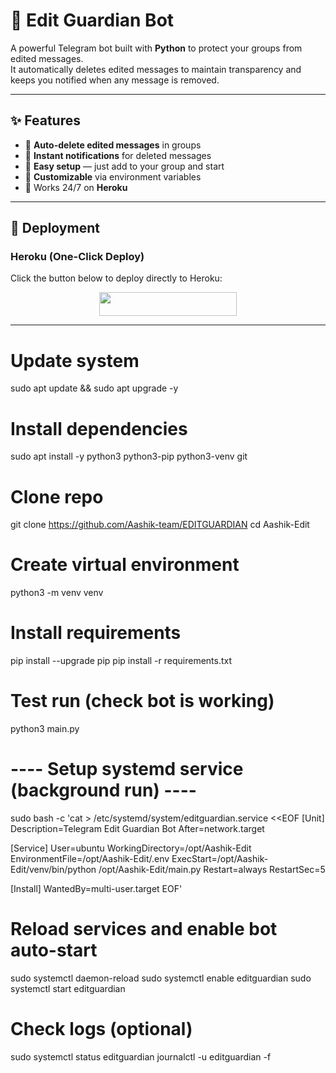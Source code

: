 # 🚨 Edit Guardian Bot
A powerful Telegram bot built with **Python** to protect your groups from edited messages.  
It automatically deletes edited messages to maintain transparency and keeps you notified when any message is removed.

---

## ✨ Features
- 🔹 **Auto-delete edited messages** in groups  
- 🔹 **Instant notifications** for deleted messages  
- 🔹 **Easy setup** — just add to your group and start  
- 🔹 **Customizable** via environment variables  
- 🔹 Works 24/7 on **Heroku**  

---

## 🚀 Deployment

### Heroku (One-Click Deploy)
Click the button below to deploy directly to Heroku:

<p align="center">
  <a href="https://dashboard.heroku.com/new?template=https://github.com/Aashik-team/EDITGUARDIAN">
    <img src="https://img.shields.io/badge/Deploy%20On%20Heroku-7056bf?style=for-the-badge&logo=heroku&logoColor=white" width="220" height="38"/>
  </a>
</p>

---

# Update system
sudo apt update && sudo apt upgrade -y

# Install dependencies
sudo apt install -y python3 python3-pip python3-venv git

# Clone repo
git clone https://github.com/Aashik-team/EDITGUARDIAN
cd Aashik-Edit

# Create virtual environment
python3 -m venv venv

# Install requirements
pip install --upgrade pip
pip install -r requirements.txt

# Test run (check bot is working)
python3 main.py

# ---- Setup systemd service (background run) ----
sudo bash -c 'cat > /etc/systemd/system/editguardian.service <<EOF
[Unit]
Description=Telegram Edit Guardian Bot
After=network.target

[Service]
User=ubuntu
WorkingDirectory=/opt/Aashik-Edit
EnvironmentFile=/opt/Aashik-Edit/.env
ExecStart=/opt/Aashik-Edit/venv/bin/python /opt/Aashik-Edit/main.py
Restart=always
RestartSec=5

[Install]
WantedBy=multi-user.target
EOF'

# Reload services and enable bot auto-start
sudo systemctl daemon-reload
sudo systemctl enable editguardian
sudo systemctl start editguardian

# Check logs (optional)
sudo systemctl status editguardian
journalctl -u editguardian -f

